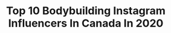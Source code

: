 ---
title: Top 10 Bodybuilding Instagram Influencers In Canada In 2020
description: Identify the most popular Instagram accounts on inBeat.
platform: Instagram
profiles:
  - username: "kevjbradley"
    fullname: >-
      Kevin Bradley
    location: "Canada"
    followers: 22162
    engagement: 1939
    commentsToLikes: 0.019523
    avatar: "https://scontent-arn2-1.cdninstagram.com/v/t51.2885-19/s320x320/65082749_502205607020982_2445909018086998016_n.jpg?_nc_ht=scontent-arn2-1.cdninstagram.com&_nc_ohc=gb-O8_-JvAMAX8kFuNO&oh=cdd85533d41bcf7cc4a7a2328cafc0e4&oe=5EA2AF5E"
    verified: false
    hashtags: "#transformationtuesday, #covidhaircut"
  - username: "jeffnippard"
    fullname: >-
      Jeff Nippard
    location: "Canada"
    followers: 489129
    engagement: 528
    commentsToLikes: 0.015419
    avatar: "https://scontent-ams4-1.cdninstagram.com/v/t51.2885-19/s320x320/88300288_2402865786670362_8164552114652053504_n.jpg?_nc_ht=scontent-ams4-1.cdninstagram.com&_nc_ohc=Frw1hqG2ctUAX8N_xrl&oh=ef8fb108638a9301f2eb5b8bdfd4eac7&oe=5EB90F20"
    verified: false
    hashtags: "#weback, #couplesgymselfie, #pandemicedition, #teamrise"
  - username: "mtsinkorang"
    fullname: >-
      MATT TSINKORANG 🇨🇦🇬🇭🇺🇦
    location: "Canada"
    followers: 26404
    engagement: 416
    commentsToLikes: 0.038124
    avatar: "https://scontent-ams4-1.cdninstagram.com/v/t51.2885-19/s320x320/42178104_297662717498560_3038405013610168320_n.jpg?_nc_ht=scontent-ams4-1.cdninstagram.com&_nc_ohc=5b16u-wx0KIAX-h2O7h&oh=4b448db3b7b28983cd0e49ec9343fc3e&oe=5EBB00ED"
    verified: false
    hashtags: "#ifbbinternational, #ifbbpro, #fitness, #richmondbc"
  - username: "erica_nagy"
    fullname: >-
      Erica Nagy
    location: "Canada"
    followers: 2226
    engagement: 802
    commentsToLikes: 0.053422
    avatar: "https://scontent-ams4-1.cdninstagram.com/v/t51.2885-19/s150x150/79334782_785011001971603_5304941431318642688_n.jpg?_nc_ht=scontent-ams4-1.cdninstagram.com&_nc_ohc=MQPXv247Zx4AX8sk7-Y&oh=906d1681e3f87f524affaa501801be9a&oe=5EB2B12F"
    verified: false
    hashtags: "#squats, #deadlift, #mobility, #coronaandchill"
  - username: "rep300"
    fullname: >-
      Ron Partlow IFBB Pro🇨🇦
    location: "Canada"
    followers: 42184
    engagement: 105
    commentsToLikes: 0.035825
    avatar: "https://scontent-ort2-1.cdninstagram.com/v/t51.2885-19/11379045_715639461914524_1900467687_a.jpg?_nc_ht=scontent-ort2-1.cdninstagram.com&_nc_ohc=U6JG5lmztMkAX9Y3B5w&oh=c69dd18eed6195bf5e59191f73a5e3e8&oe=5EBC30A7"
    verified: false
    hashtags: "#supertraining, #powerprojectpodcast, #bodybuildingmotivation, #thefreak"
  - username: "drsarasolomon"
    fullname: >-
      Dr. Sara Solomon, BSc PT, DMD
    location: "Canada"
    followers: 47574
    engagement: 99
    commentsToLikes: 0.058067
    avatar: "https://scontent-ams4-1.cdninstagram.com/v/t51.2885-19/s320x320/80710554_2176923545821652_5032202065900732416_n.jpg?_nc_ht=scontent-ams4-1.cdninstagram.com&_nc_ohc=8koReliox5IAX-yDnJT&oh=ecbe429fcffb472b527566bbfd53c5a7&oe=5EB9A326"
    verified: false
    hashtags: "#overheadmobility, #togetherapart, #strongerthanyouthink, #poledancer"
  - username: "jednorthbodybuilding"
    fullname: >-
      Jed North Bodybuilding
    location: "Canada"
    followers: 160026
    engagement: 129
    commentsToLikes: 0.021774
    avatar: "https://scontent-ams4-1.cdninstagram.com/v/t51.2885-19/s320x320/51139356_405083423389131_5578540468800585728_n.jpg?_nc_ht=scontent-ams4-1.cdninstagram.com&_nc_ohc=L6ikIy3WBakAX-P7hrq&oh=52a786a69f4ff5a89eae39569994d62f&oe=5EAFE344"
    verified: false
    hashtags: "#physique, #abs, #gymlife, #fitnessaddict"
  - username: "akbar___sarbaz"
    fullname: >-
      Ifbbpro Akbar Sarbaz
    location: "Canada"
    followers: 145377
    engagement: 968
    commentsToLikes: 0.016682
    avatar: "https://scontent-ams4-1.cdninstagram.com/v/t51.2885-19/s320x320/80820759_193396308464595_2840976722906578944_n.jpg?_nc_ht=scontent-ams4-1.cdninstagram.com&_nc_ohc=wtOlpwlMwiUAX92i8hU&oh=ef429b5c0850540fcf37cb98199a26b3&oe=5EB84F31"
    verified: false
    hashtags: "#gymlife, #fitfam, #fitnessaddict, #fitness"
  - username: "maral_tabatabaee"
    fullname: >-
      M  A  R  A  L ©
    location: "Canada"
    followers: 7643
    engagement: 1047
    commentsToLikes: 0.056174
    avatar: "https://scontent-lhr8-1.cdninstagram.com/v/t51.2885-19/s320x320/61797657_922619438092552_7165499157749170176_n.jpg?_nc_ht=scontent-lhr8-1.cdninstagram.com&_nc_ohc=QlXhEZDlMkMAX_SehQZ&oh=78c244c9011d55c11e44bd0df894faee&oe=5EB92C75"
    verified: false
    hashtags: "#treatyourself, #teamludachirs, #newgoals, #2020failed"
  - username: "cor_kashif"
    fullname: >-
      Corey Kashif
    location: "Canada"
    followers: 6544
    engagement: 1652
    commentsToLikes: 0.026617
    avatar: "https://scontent-lhr8-1.cdninstagram.com/v/t51.2885-19/s320x320/37627654_220233775346764_8131335692283281408_n.jpg?_nc_ht=scontent-lhr8-1.cdninstagram.com&_nc_ohc=8Ym3F33x3coAX9dqpVw&oh=056d1e183b213be39847017f33ccd064&oe=5EB9BA48"
    verified: false
    hashtags: "#shredded, #richardscountry, #fitman, #liberty"
---